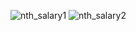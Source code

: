 ![nth_salary1](https://github.com/mondalsudipta/LeetCode-Practice-Solutions/assets/69045975/571cbe3e-4206-4b21-828f-b67658084c4b)
![nth_salary2](https://github.com/mondalsudipta/LeetCode-Practice-Solutions/assets/69045975/fa464f89-00c8-4560-9f6f-0995ee7622c5)
